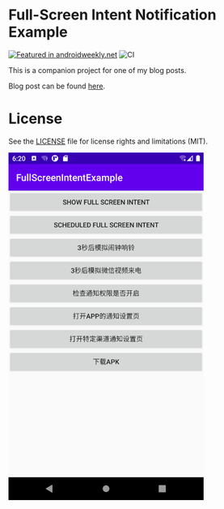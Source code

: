 # Full-Screen Intent Notification Example

[![Featured in androidweekly.net](https://androidweekly.net/issues/issue-406/badge)](https://androidweekly.net/issues/issue-406) ![CI](https://github.com/giorgosneokleous93/fullscreenintentexample/workflows/CI/badge.svg)


This is a companion project for one of my blog posts.

Blog post can be found [here](https://www.giorgosneokleous.com/2020/03/15/full-screen-intent-notifications-android/).

# License

See the [LICENSE](https://github.com/giorgosneokleous93/fullscreenintentexample/blob/master/LICENSE) file for license rights and limitations (MIT).



<img src="README.assets/Screenshot_20220314_182124.png" alt="Screenshot_20220314_182124" style="zoom:67%;" />
